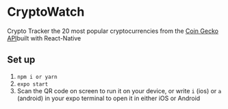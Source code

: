 # CryptoWatch
Crypto Tracker the 20 most popular cryptocurrencies from the [Coin Gecko API](https://www.coingecko.com/en/api)built with React-Native

## Set up
1. `npm i or yarn`
2. `expo start`
3. Scan the QR code on screen to run it on your device, or write `i` (ios) or `a` (android) in your expo terminal to open it in either iOS or Android